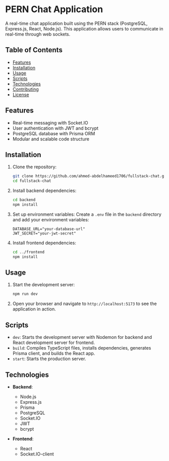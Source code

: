 # PERN Chat Application

A real-time chat application built using the PERN stack (PostgreSQL, Express.js, React, Node.js). This application allows users to communicate in real-time through web sockets.

## Table of Contents

- [Features](#features)
- [Installation](#installation)
- [Usage](#usage)
- [Scripts](#scripts)
- [Technologies](#technologies)
- [Contributing](#contributing)
- [License](#license)

## Features

- Real-time messaging with Socket.IO
- User authentication with JWT and bcrypt
- PostgreSQL database with Prisma ORM
- Modular and scalable code structure

## Installation

1. Clone the repository:

   ```sh
   git clone https://github.com/ahmed-abdelhameed1706/fullstack-chat.git
   cd fullstack-chat
   ```

2. Install backend dependencies:

   ```sh
   cd backend
   npm install
   ```

3. Set up environment variables:
   Create a `.env` file in the `backend` directory and add your environment variables:

   ```env
   DATABASE_URL="your-database-url"
   JWT_SECRET="your-jwt-secret"
   ```

4. Install frontend dependencies:
   ```sh
   cd ../frontend
   npm install
   ```

## Usage

1. Start the development server:

   ```sh
   npm run dev
   ```

2. Open your browser and navigate to `http://localhost:5173` to see the application in action.

## Scripts

- `dev`: Starts the development server with Nodemon for backend and React development server for frontend.
- `build`: Compiles TypeScript files, installs dependencies, generates Prisma client, and builds the React app.
- `start`: Starts the production server.

## Technologies

- **Backend**:

  - Node.js
  - Express.js
  - Prisma
  - PostgreSQL
  - Socket.IO
  - JWT
  - bcrypt

- **Frontend**:
  - React
  - Socket.IO-client
